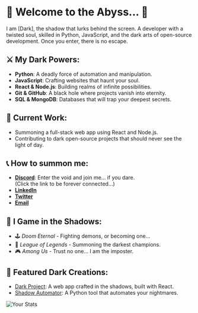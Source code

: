 # 👹 Welcome to the Abyss... 👹

I am [Dark], the shadow that lurks behind the screen. A developer with a twisted soul, skilled in Python, JavaScript, and the dark arts of open-source development. Once you enter, there is no escape.

## ⚔️ My Dark Powers:
- **Python**: A deadly force of automation and manipulation.
- **JavaScript**: Crafting websites that haunt your soul.
- **React & Node.js**: Building realms of infinite possibilities.
- **Git & GitHub**: A black hole where projects vanish into eternity.
- **SQL & MongoDB**: Databases that will trap your deepest secrets.

## 🔮 Current Work:
- Summoning a full-stack web app using React and Node.js.  
- Contributing to dark open-source projects that should never see the light of day.

## 📞 How to summon me:
- **[Discord](https://discord.com/users/1166861703984717871)**: Enter the void and join me... if you dare.  
  (Click the link to be forever connected...)
- **[LinkedIn](https://www.linkedin.com/in/your-profile)**  
- **[Twitter](https://twitter.com/your-profile)**  
- **[Email](mailto:your-email@example.com)**

## 👾 I Game in the Shadows:
- 🕹️ *Doom Eternal* - Fighting demons, or becoming one...
- 🏹 *League of Legends* - Summoning the darkest champions.
- 🎮 *Among Us* - Trust no one... I am the imposter.

## 🌟 Featured Dark Creations:
- [Dark Project](https://github.com/your-username/project1): A web app crafted in the shadows, built with React.
- [Shadow Automator](https://github.com/your-username/project2): A Python tool that automates your nightmares.

![Your Stats](https://github-readme-stats.vercel.app/api?username=your-username&show_icons=true&theme=radical)
